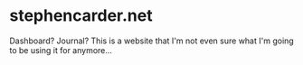 # stephencarder.net

Dashboard? Journal? This is a website that I'm not even sure what I'm going to be using it for anymore...
